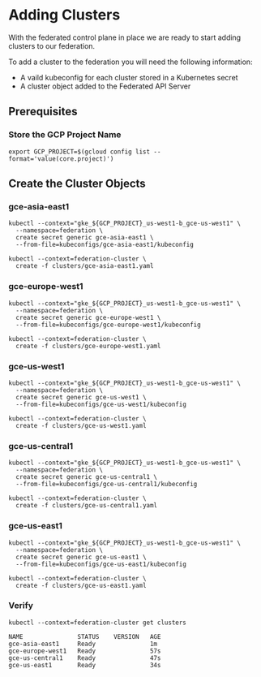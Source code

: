 # Adding Clusters

With the federated control plane in place we are ready to start adding clusters to our federation.

To add a cluster to the federation you will need the following information:

* A vaild kubeconfig for each cluster stored in a Kubernetes secret
* A cluster object added to the Federated API Server

## Prerequisites

### Store the GCP Project Name

```
export GCP_PROJECT=$(gcloud config list --format='value(core.project)')
```

## Create the Cluster Objects

### gce-asia-east1

```
kubectl --context="gke_${GCP_PROJECT}_us-west1-b_gce-us-west1" \
  --namespace=federation \
  create secret generic gce-asia-east1 \
  --from-file=kubeconfigs/gce-asia-east1/kubeconfig
```

```
kubectl --context=federation-cluster \
  create -f clusters/gce-asia-east1.yaml
```

### gce-europe-west1

```
kubectl --context="gke_${GCP_PROJECT}_us-west1-b_gce-us-west1" \
  --namespace=federation \
  create secret generic gce-europe-west1 \
  --from-file=kubeconfigs/gce-europe-west1/kubeconfig
```

```
kubectl --context=federation-cluster \
  create -f clusters/gce-europe-west1.yaml
```

### gce-us-west1

```
kubectl --context="gke_${GCP_PROJECT}_us-west1-b_gce-us-west1" \
  --namespace=federation \
  create secret generic gce-us-west1 \
  --from-file=kubeconfigs/gce-us-west1/kubeconfig
```

```
kubectl --context=federation-cluster \
  create -f clusters/gce-us-west1.yaml
```

### gce-us-central1

```
kubectl --context="gke_${GCP_PROJECT}_us-west1-b_gce-us-west1" \
  --namespace=federation \
  create secret generic gce-us-central1 \
  --from-file=kubeconfigs/gce-us-central1/kubeconfig
```

```
kubectl --context=federation-cluster \
  create -f clusters/gce-us-central1.yaml
```

### gce-us-east1

```
kubectl --context="gke_${GCP_PROJECT}_us-west1-b_gce-us-west1" \
  --namespace=federation \
  create secret generic gce-us-east1 \
  --from-file=kubeconfigs/gce-us-east1/kubeconfig
```

```
kubectl --context=federation-cluster \
  create -f clusters/gce-us-east1.yaml
```

### Verify

```
kubectl --context=federation-cluster get clusters
```
```
NAME               STATUS    VERSION   AGE
gce-asia-east1     Ready               1m
gce-europe-west1   Ready               57s
gce-us-central1    Ready               47s
gce-us-east1       Ready               34s
```
